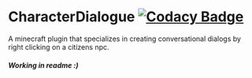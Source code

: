 # CharacterDialogue [![Codacy Badge](https://app.codacy.com/project/badge/Grade/488a2448b0b64650adaf6af431c696ee)](https://www.codacy.com/gh/iAtog/CharacterDialogue/dashboard?utm_source=github.com&amp;utm_medium=referral&amp;utm_content=iAtog/CharacterDialogue&amp;utm_campaign=Badge_Grade)

A minecraft plugin that specializes in creating conversational dialogs by right clicking on a citizens npc.

##### Working in readme :)
